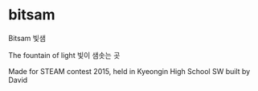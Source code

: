 # bitsam

<p> Bitsam
빛샘 </p>

The fountain of light
빛이 샘솟는 곳

Made for STEAM contest 2015, held in Kyeongin High School
SW built by David
